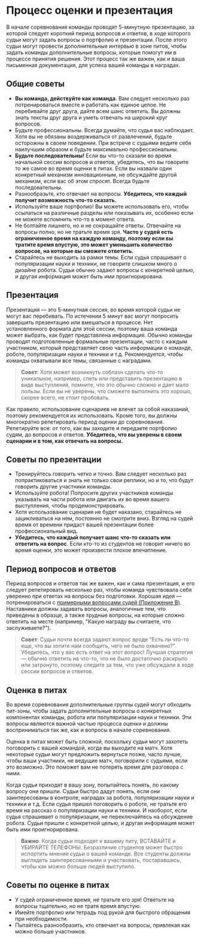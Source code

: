 # Процесс оценки и презентация

В начале соревнования команды проводят 5-минутную презентацию, за которой следует короткий период вопросов и ответов, в ходе которого судьи могут задать вопросы о портфолио и презентации. После этого судьи могут провести дополнительные интервью в зоне питов, чтобы задать команды дополнительные вопросы, которые помогут им в процессе принятия решения. Этот процесс так же важен, как и ваша письменная документация, для успеха вашей команды в наградах.

## Общие советы

- **Вы команда, действуйте как команда**. Вам следует несколько раз потренироваться вместе и работать как единое целое. Не перебивайте друг друга, дайте всем шанс ответить. Вы должны знать тексты друг друга и уметь отвечать на широкий круг вопросов.
- Будьте профессиональны. Всегда думайте, что судья вас наблюдает. Хотя вы не обязаны воздерживаться от развлечений, будьте осторожны в своем поведении. При встрече с судьями ведите себя наилучшим образом и будьте максимально профессиональны.
- **Будьте последовательны!** Если вы что-то сказали во время начальной сессии вопросов и ответов, убедитесь, что вы говорите то же самое во время оценки в питах. Если вы назвали один конкретный механизм инновационным, не обсуждайте другой механизм, если вас об этом спросят. Всегда будьте последовательны.
- Разнообразьте, кто отвечает на вопросы. **Убедитесь, что каждый получит возможность что-то сказать.**
- Используйте ваше портфолио! Вы можете использовать его, чтобы ссылаться на различные разделы или показывать их, особенно если не можете вспомнить что-то в момент ответа.
- Не болтайте лишнего, но и не сокращайте ответы. Отвечайте на вопросы полно, но не тратьте время зря. **Часто у судей есть ограниченное время на каждую команду, поэтому если вы тратите время впустую, это может уменьшить количество вопросов, на которые вы сможете ответить.**
- Старайтесь не выходить за рамки темы. Если судья спрашивает о популяризации науки и техники, не говорите слишком много о дизайне робота. Судьи обычно задают вопросы с конкретной целью, и другая информация может быть ими проигнорирована.

## Презентация

Презентация — это 5-минутная сессия, во время которой судьи не могут вас перебивать. По истечении 5 минут вас могут попросить завершить презентацию или вмешаться в процессе. Нет установленного формата для этой сессии, поэтому ваша команда может выбрать, как будет представлена информация. Обычно команды проводят подготовленные формальные презентации, часто с каждым участником, который представляет свою часть информации о команде, роботе, популяризации науки и техники и т.д. Рекомендуется, чтобы команды охватывали все темы, связанные с наградами.

> **Совет**: Хотя может возникнуть соблазн сделать что-то уникальное, например, спеть или представить презентацию в виде выступления, помните, что это обычно сложно и дает мало пользы. Если вы не уверены, что сможете выполнить это хорошо, скорее всего, не стоит пробовать.

Как правило, использование сценариев не влечет за собой наказаний, поэтому рекомендуется их использовать. Кроме того, вы должны многократно репетировать период оценки до соревнования. Репетируйте все: от того, как вы заходите и передаете портфолио судям, до вопросов и ответов. **Убедитесь, что вы уверены в своем сценарии и в том, как отвечать на вопросы.**

## Советы по презентации

- Тренируйтесь говорить четко и точно. Вам следует несколько раз попрактиковаться и знать не только свои реплики, но и то, что будут говорить другие участники команды.
- Используйте робота! Попросите других участников команды указывать на части робота или двигать их во время вашего выступления, чтобы продемонстрировать.
- Хотя использование сценария не будет наказано, старайтесь не зацикливаться на нем, постоянно не смотрите вниз. Взгляд на судей время от времени придаст вашей презентации более профессиональный вид.
- **Убедитесь, что каждый получает шанс что-то сказать или ответить на вопрос**. Если кто-то из студентов не говорит ничего во время оценки, это может произвести плохое впечатление.

## Период вопросов и ответов

Период вопросов и ответов так же важен, как и сама презентация, и его следует репетировать несколько раз, чтобы команда чувствовала себя уверенно при ответах на вопросы без подготовки. Хорошая идея — потренироваться с [примерными вопросами судей (Приложение B)](https://www.firstinspires.org/sites/default/files/uploads/resource_library/ftc/judge-manual.pdf). Наставники должны задавать вопросы, аналогичные тем, что приведены в образце, а также трудные вопросы, на которые сложно ответить на месте (например, "Какую награду вы считаете, что заслуживаете?").

> **Совет**: Судьи почти всегда задают вопрос вроде "Есть ли что-то еще, что вы хотите нам сообщить, чего не было охвачено?". Убедитесь, что у вас есть ответ на этот вопрос! Лучшая стратегия — обычно ответить на что-то, что не было достаточно раскрыто или затронуто, поэтому следите за тем, что уже обсуждали в ходе сессии вопросов и ответов.

## Оценка в питах

Во время соревнования дополнительные группы судей могут обходить пит-зоны, чтобы задать дополнительные вопросы о конкретных компонентах команды, робота или популяризации науки и техники. Эти вопросы являются важной частью процесса оценки и должны восприниматься так же, как и вопросы в начале соревнования.

Оценка в питах может быть сложной, поскольку судьи могут захотеть поговорить с вашей командой, когда вы выходите на матч. Хотя некоторые судьи могут предложить вернуться позже, часто лучше, чтобы ваши участники, не ведущие матч, поговорили с судьями, если это возможно. Это поможет вам не потерять время для разговора с ними.

Когда судьи приходят в вашу зону, попытайтесь понять, по какому вопросу они пришли. Судьи быстро дадут понять, если они заинтересованы в контроле, наградах за робота, популяризации науки и техники и т.д. Если судья пришел поговорить о роботе, не тратьте его время на рассказ о популяризации науки и техники. И наоборот, если судья спрашивает о популяризации, не переключайтесь на обсуждение робота. Судьи пришли с конкретной целью, и другая информация может быть ими проигнорирована.

> **Важно**: Когда судьи подходят к вашему питу, ВСТАВАЙТЕ и УБИРАЙТЕ ТЕЛЕФОНЫ. Безразличие студентов может быстро испортить мнение судьи о вашей команде. Все студенты должны выглядеть заинтересованными и участвовать, постаравшись, чтобы как можно больше людей выступило.

## Советы по оценке в питах

- У судей ограниченное время, не тратьте его зря! Ответьте на вопросы тщательно, но не тратя время впустую.
- Имейте портфолио или тетрадь под рукой для быстрого обращения при необходимости.
- Пытайтесь разнообразить, кто отвечает на вопросы, привлекая как можно больше участников.